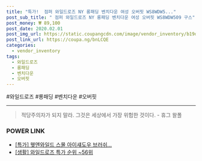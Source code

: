```yaml
--- 
title: "특가!  점퍼 와일드로즈 NY 롱패딩 벤치다운 여성 오버핏 WS8WDW5..." 
post_sub_title: " 점퍼 와일드로즈 NY 롱패딩 벤치다운 여성 오버핏 WS8WDW509 구스" 
post_money: ₩ 89,100 
post_date: 2020.02.01 
post_img_url: https://static.coupangcdn.com/image/vendor_inventory/b19d/c1a7858310cc4c9396338793d4909662fff1cf9dc236a8efe011d02b9e6b.jpg 
post_link_url: https://coupa.ng/bnLCQE 
categories: 
  - vendor_inventory 
tags: 
  - 와일드로즈 
  - 롱패딩 
  - 벤치다운 
  - 오버핏 
--- 
```

  #와일드로즈 #롱패딩 #벤치다운 #오버핏 
<hr> 

> 적당주의자가 되지 말라. 그것은 세상에서 가장 위험한 것이다. - 휴그 왈폴 


### POWER LINK

* <a href="https://blog.naver.com/an0733/221786138419" target="_blank">[특가] 웻앤와일드 스몰 아이섀도우 브러쉬...</a>
* <a href="https://blog.naver.com/sakai111/221792101175" target="_blank"> [생활] 와일드로즈 특가 순위 ~56위</a>
